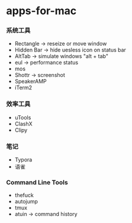 # apps-for-mac

### 系统工具

- Rectangle -> reseize or move window
- Hidden Bar -> hide uesless icon on status bar
- AltTab -> simulate windows "alt + tab"
- eul -> performance status
- mos
- Shottr -> screenshot
- SpeakerAMP
- iTerm2

### 效率工具

- uTools
- ClashX
- Clipy

### 笔记

- Typora
- 语雀

### Command Line Tools

- thefuck
- autojump
- tmux
- atuin -> command history
